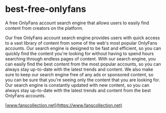 # best-free-onlyfans
A free OnlyFans account search engine that allows users to easily find content from creators on the platform.

Our free OnlyFans account search engine provides users with quick access to a vast library of content from some of the web's most popular OnlyFans accounts. Our search engine is designed to be fast and efficient, so you can quickly find the content you're looking for without having to spend hours searching through endless pages of content. With our search engine, you can easily find the best content from the most popular accounts, so you can always stay up-to-date with the latest trends and content. We also make sure to keep our search engine free of any ads or sponsored content, so you can be sure that you're seeing only the content that you are looking for. Our search engine is constantly updated with new content, so you can always stay up-to-date with the latest trends and content from the best OnlyFans accounts.

[www.fanscollection.net](https://www.fanscollection.net)
